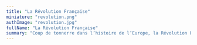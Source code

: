 ```yaml
---
title: "La Révolution Française"
miniature: "revolution.png"
authImage: "revolution.jpg"
fullName: "La Révolution Française"
summary: "Coup de tonnerre dans l’histoire de l’Europe, la Révolution Française ne laisse aucun contemporain indifférent. Le philosophe allemand Kant y vit l’aurore de l’humanité, l’anglais Burke une pure folie. Droit de l’homme, Abolition des privilèges, Prise de la Bastille, Décapitation du roi ( et la liste est longue encore) tant d’évènements à forte valeur symbolique dans le tumulte de ces quelques années, que l’on ne peut, aujourd’hui encore, parler de politique sans s’y référer. Venez plonger dans la matrice de nos idéaux occidentaux."
---
```

